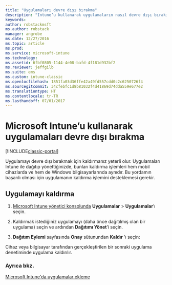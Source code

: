 ```yaml
---
title: "Uygulamaları devre dışı bırakma"
description: "Intune’u kullanarak uygulamaların nasıl devre dışı bırakılacağını veya kaldırılacağını öğrenin."
keywords: 
author: robstackmsft
ms.author: robstack
manager: angrobe
ms.date: 12/27/2016
ms.topic: article
ms.prod: 
ms.service: microsoft-intune
ms.technology: 
ms.assetid: 6fbf0805-1144-4e08-bafd-4f181d932bf2
ms.reviewer: jeffgilb
ms.suite: ems
ms.custom: intune-classic
ms.openlocfilehash: 1851fa03d36ffe42a49fd557cdd0c2c6250726f4
ms.sourcegitcommit: 34cfebfc1d8b81032f4d41869d74dda559e677e2
ms.translationtype: HT
ms.contentlocale: tr-TR
ms.lasthandoff: 07/01/2017
---
```

# <a name="retire-apps-using-microsoft-intune"></a>Microsoft Intune’u kullanarak uygulamaları devre dışı bırakma

[!INCLUDE[classic-portal](../includes/classic-portal.md)]

Uygulamayı devre dışı bırakmak için kaldırmanız yeterli olur. Uygulamaları Intune ile dağıtıp yönettiğinizde, bunları kaldırma işlemleri hem mobil cihazlarda ve hem de Windows bilgisayarlarında aynıdır. Bu yordamın başarılı olması için uygulamanın kaldırma işlemini desteklemesi gerekir.

## <a name="uninstall-an-app"></a>Uygulamayı kaldırma

1.  [Microsoft Intune yönetici konsolunda](https://manage.microsoft.com) **Uygulamalar** &gt; **Uygulamalar**’ı seçin.

2.  Kaldırmak istediğiniz uygulamayı (daha önce dağıtılmış olan bir uygulama) seçin ve ardından **Dağıtımı Yönet**’i seçin.

3.  **Dağıtım Eylemi** sayfasında **Onay** sütunundan **Kaldır** ’ı seçin:

Cihaz veya bilgisayar tarafından gerçekleştirilen bir sonraki uygulama denetiminde uygulama kaldırılır.

### <a name="see-also"></a>Ayrıca bkz.
[Microsoft Intune'da uygulamalar ekleme](add-apps.md)
